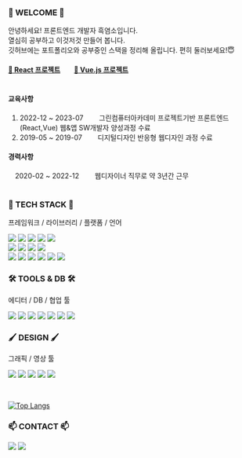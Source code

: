### 👋 WELCOME 👋

안녕하세요! 프론트엔드 개발자 흑염소입니다.<br>
열심히 공부하고 이것저것 만들어 봅니다.<br>
깃허브에는 포트폴리오와 공부중인 스택을 정리해 올립니다. 편히 둘러보세요!😇<br>

#### <a href="https://github.com/BbbGoat/Studio-app">📌 React 프로젝트</a>　　<a href="https://github.com/BbbGoat/Aesop">📌 Vue.js 프로젝트</a>

#

#### 교육사항
1. 2022-12 ~ 2023-07 　　그린컴퓨터아카데미 프로젝트기반 프론트엔드(React,Vue) 웹&앱 SW개발자 양성과정 수료
2. 2019-05 ~ 2019-07 　　디지털디자인 반응형 웹디자인 과정 수료

#### 경력사항
　2020-02 ~ 2022-12 　　웹디자이너 직무로 약 3년간 근무

#


### 🌱 TECH STACK 🌱
프레임워크 / 라이브러리 / 플랫폼 / 언어<br>

<img src="https://img.shields.io/badge/react-61DAFB?style=flat-square&logo=React&logoColor=white"/> <img src="https://img.shields.io/badge/vue.js-4FC08D?style=flat-square&logo=vuedotjs&logoColor=white"/> <img src="https://img.shields.io/badge/svelte-FF3E00?style=flat-square&logo=svelte&logoColor=white"/> <img src="https://img.shields.io/badge/next.js-000000?style=flat-square&logo=next.js&logoColor=white"/> <img src="https://img.shields.io/badge/node.js-339933?style=flat-square&logo=node.js&logoColor=white"/> <br>
<img src="https://img.shields.io/badge/express-000000?style=flat-square&logo=express&logoColor=white"/> 
<img src="https://img.shields.io/badge/bootstrap-7952B3?style=flat-square&logo=bootstrap&logoColor=white"/> <img src="https://img.shields.io/badge/three.js-000000?style=flat-square&logo=three.js&logoColor=white"/> <img src="https://img.shields.io/badge/chart.js-FF6384?style=flat-square&logo=chart.js&logoColor=white"/> <br>
<img src="https://img.shields.io/badge/typescript-3178C6?style=flat-square&logo=typescript&logoColor=white"/> <img src="https://img.shields.io/badge/javascript-F7DF1E?style=flat-square&logo=javascript&logoColor=white"/> <img src="https://img.shields.io/badge/jquery-0769AD?style=flat-square&logo=jquery&logoColor=white"/> 
<img src="https://img.shields.io/badge/html5-E34F26?style=flat-square&logo=html5&logoColor=white"/> <img src="https://img.shields.io/badge/css3-1572B6?style=flat-square&logo=css3&logoColor=white"/> <img src="https://img.shields.io/badge/sass-CC6699?style=flat-square&logo=sass&logoColor=white"/> 

### 🛠 TOOLS & DB 🛠
에디터 / DB / 협업 툴 <br>

<img src="https://img.shields.io/badge/github-181717?style=flat-square&logo=github&logoColor=white"/> <img src="https://img.shields.io/badge/vercel-000000?style=flat-square&logo=vercel&logoColor=white"/>
<img src="https://img.shields.io/badge/mongoDB-47A248?style=flat-square&logo=mongoDB&logoColor=white"/> 
<img src="https://img.shields.io/badge/mysql-4479A1?style=flat-square&logo=mysql&logoColor=white"/> 
<img src="https://img.shields.io/badge/firebase-FFCA28?style=flat-square&logo=firebase&logoColor=white"/> 
<img src="https://img.shields.io/badge/slack-4A154B?style=flat-square&logo=slack&logoColor=white"/> 
<img src="https://img.shields.io/badge/VSCode-007ACC?style=flat-square&logo=visualstudiocode&logoColor=white"/> 

### 🖌 DESIGN 🖌
그래픽 / 영상 툴 <br>

<img src="https://img.shields.io/badge/photoshop-31A8FF?style=flat-square&logo=adobephotoshop&logoColor=white"/> <img src="https://img.shields.io/badge/illustrator-FF9A00?style=flat-square&logo=adobeillustrator&logoColor=white"/> 
<img src="https://img.shields.io/badge/XD-FF61F6?style=flat-square&logo=adobexd&logoColor=white"/> <img src="https://img.shields.io/badge/premiere-9999FF?style=flat-square&logo=adobepremierepro&logoColor=white"/> <img src="https://img.shields.io/badge/aftereffects-9999FF?style=flat-square&logo=adobeaftereffects&logoColor=white"/> 

<br>

[![Top Langs](https://github-readme-stats.vercel.app/api/top-langs/?username=BbbGoat&layout=donut)](https://github.com/anuraghazra/github-readme-stats)



### 📫 CONTACT 📫
<a href="https://velog.io/@bbbgoat"><img src="https://img.shields.io/badge/bbbgoat-20C997?style=flat-square&logo=velog&logoColor=white"/></a> <img src="https://img.shields.io/badge/oomi9421@gmail.com-EA4335?style=flat-square&logo=gmail&logoColor=white"/>


<!--
- 🔭 I’m currently working on ...
- 🌱 I’m currently learning ...
- 👯 I’m looking to collaborate on ...
- 🤔 I’m looking for help with ...
- 💬 Ask me about ...
- 📫 How to reach me: ...
- 😄 Pronouns: ...
- ⚡ Fun fact: ...
-->
